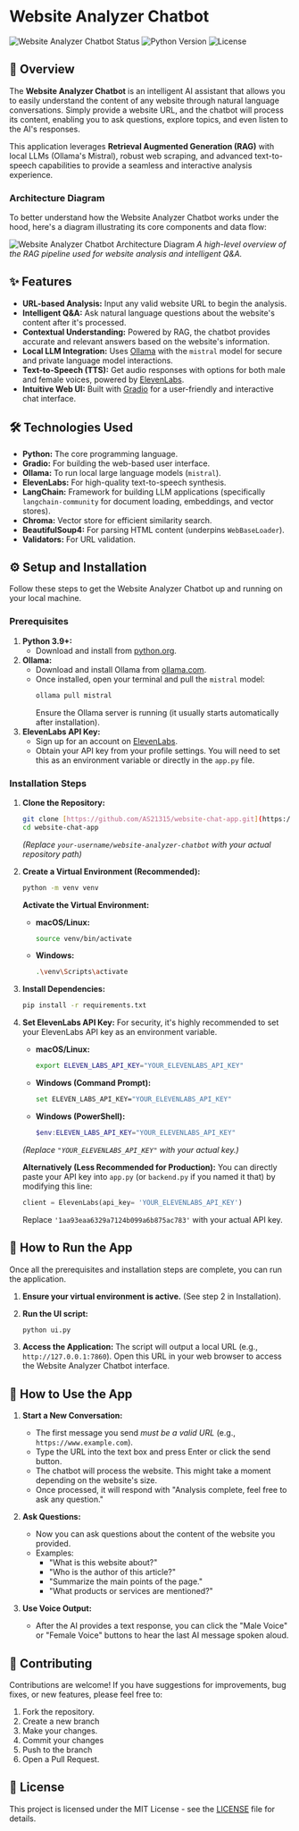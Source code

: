 # Website Analyzer Chatbot

![Website Analyzer Chatbot Status](https://img.shields.io/badge/Status-Active-brightgreen)
![Python Version](https://img.shields.io/badge/Python-3.9%2B-blue)
![License](https://img.shields.io/badge/License-MIT-green)

## 🚀 Overview

The **Website Analyzer Chatbot** is an intelligent AI assistant that allows you to easily understand the content of any website through natural language conversations. Simply provide a website URL, and the chatbot will process its content, enabling you to ask questions, explore topics, and even listen to the AI's responses.

This application leverages **Retrieval Augmented Generation (RAG)** with local LLMs (Ollama's Mistral), robust web scraping, and advanced text-to-speech capabilities to provide a seamless and interactive analysis experience.

### Architecture Diagram

To better understand how the Website Analyzer Chatbot works under the hood, here's a diagram illustrating its core components and data flow:

![Website Analyzer Chatbot Architecture Diagram](https://i.ibb.co/dC88trq/image.png)
*A high-level overview of the RAG pipeline used for website analysis and intelligent Q&A.*

## ✨ Features

* **URL-based Analysis:** Input any valid website URL to begin the analysis.
* **Intelligent Q&A:** Ask natural language questions about the website's content after it's processed.
* **Contextual Understanding:** Powered by RAG, the chatbot provides accurate and relevant answers based on the website's information.
* **Local LLM Integration:** Uses [Ollama](https://ollama.com/) with the `mistral` model for secure and private language model interactions.
* **Text-to-Speech (TTS):** Get audio responses with options for both male and female voices, powered by [ElevenLabs](https://elevenlabs.io/).
* **Intuitive Web UI:** Built with [Gradio](https://www.gradio.app/) for a user-friendly and interactive chat interface.

## 🛠️ Technologies Used

* **Python:** The core programming language.
* **Gradio:** For building the web-based user interface.
* **Ollama:** To run local large language models (`mistral`).
* **ElevenLabs:** For high-quality text-to-speech synthesis.
* **LangChain:** Framework for building LLM applications (specifically `langchain-community` for document loading, embeddings, and vector stores).
* **Chroma:** Vector store for efficient similarity search.
* **BeautifulSoup4:** For parsing HTML content (underpins `WebBaseLoader`).
* **Validators:** For URL validation.

## ⚙️ Setup and Installation

Follow these steps to get the Website Analyzer Chatbot up and running on your local machine.

### Prerequisites

1.  **Python 3.9+:**
    * Download and install from [python.org](https://www.python.org/downloads/).
2.  **Ollama:**
    * Download and install Ollama from [ollama.com](https://ollama.com/).
    * Once installed, open your terminal and pull the `mistral` model:
        ```bash
        ollama pull mistral
        ```
        Ensure the Ollama server is running (it usually starts automatically after installation).
3.  **ElevenLabs API Key:**
    * Sign up for an account on [ElevenLabs](https://elevenlabs.io/).
    * Obtain your API key from your profile settings. You will need to set this as an environment variable or directly in the `app.py` file.

### Installation Steps

1.  **Clone the Repository:**
    ```bash
    git clone [https://github.com/AS21315/website-chat-app.git](https://github.com/AS21315/website-chat-app.git)
    cd website-chat-app
    ```
    *(Replace `your-username/website-analyzer-chatbot` with your actual repository path)*

2.  **Create a Virtual Environment (Recommended):**
    ```bash
    python -m venv venv
    ```
    **Activate the Virtual Environment:**
    * **macOS/Linux:**
        ```bash
        source venv/bin/activate
        ```
    * **Windows:**
        ```bash
        .\venv\Scripts\activate
        ```

3.  **Install Dependencies:**
    ```bash
    pip install -r requirements.txt
    ```

4.  **Set ElevenLabs API Key:**
    For security, it's highly recommended to set your ElevenLabs API key as an environment variable.
    * **macOS/Linux:**
        ```bash
        export ELEVEN_LABS_API_KEY="YOUR_ELEVENLABS_API_KEY"
        ```
    * **Windows (Command Prompt):**
        ```bash
        set ELEVEN_LABS_API_KEY="YOUR_ELEVENLABS_API_KEY"
        ```
    * **Windows (PowerShell):**
        ```powershell
        $env:ELEVEN_LABS_API_KEY="YOUR_ELEVENLABS_API_KEY"
        ```
    *(Replace `"YOUR_ELEVENLABS_API_KEY"` with your actual key.)*

    **Alternatively (Less Recommended for Production):**
    You can directly paste your API key into `app.py` (or `backend.py` if you named it that) by modifying this line:
    ```python
    client = ElevenLabs(api_key= 'YOUR_ELEVENLABS_API_KEY')
    ```
    Replace `'1aa93eaa6329a7124b099a6b875ac783'` with your actual API key.

## 🚀 How to Run the App

Once all the prerequisites and installation steps are complete, you can run the application.

1.  **Ensure your virtual environment is active.** (See step 2 in Installation).
2.  **Run the UI script:**
    ```bash
    python ui.py
    ```

3.  **Access the Application:**
    The script will output a local URL (e.g., `http://127.0.0.1:7860`). Open this URL in your web browser to access the Website Analyzer Chatbot interface.

## 🤖 How to Use the App

1.  **Start a New Conversation:**
    * The first message you send *must be a valid URL* (e.g., `https://www.example.com`).
    * Type the URL into the text box and press Enter or click the send button.
    * The chatbot will process the website. This might take a moment depending on the website's size.
    * Once processed, it will respond with "Analysis complete, feel free to ask any question."

2.  **Ask Questions:**
    * Now you can ask questions about the content of the website you provided.
    * Examples:
        * "What is this website about?"
        * "Who is the author of this article?"
        * "Summarize the main points of the page."
        * "What products or services are mentioned?"

3.  **Use Voice Output:**
    * After the AI provides a text response, you can click the "Male Voice" or "Female Voice" buttons to hear the last AI message spoken aloud.

## 🤝 Contributing

Contributions are welcome! If you have suggestions for improvements, bug fixes, or new features, please feel free to:

1.  Fork the repository.
2.  Create a new branch 
3.  Make your changes.
4.  Commit your changes 
5.  Push to the branch 
6.  Open a Pull Request.

## 📄 License

This project is licensed under the MIT License - see the [LICENSE](LICENSE) file for details.
